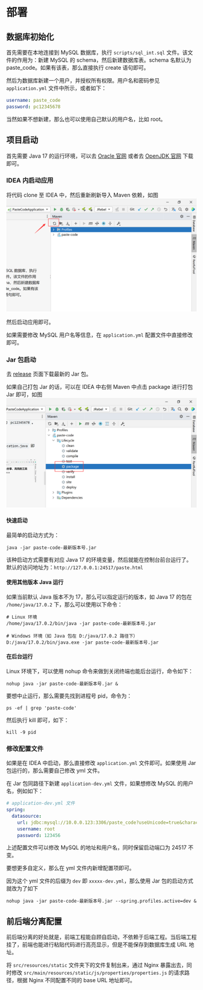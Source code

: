 # 部署
## 数据库初始化
首先需要在本地连接到 MySQL 数据库，执行 `scripts/sql_int.sql` 文件。该文件的作用为：新建 MySQL 的 schema，然后新建数据库表。schema 名默认为 paste_code。如果有该表，那么直接执行 create 语句即可。

然后为数据库新建一个用户，并授权所有权限。用户名和密码参见 `application.yml` 文件中所示，或者如下：
```yaml
username: paste_code
password: pc12345678
```
当然如果不想新建，那么也可以使用自己默认的用户名，比如 root。
## 项目启动
首先需要 Java 17 的运行环境，可以去 [Oracle 官网](https://www.oracle.com/java/technologies/downloads/#java17) 或者去 [OpenJDK 官网](https://jdk.java.net/17/) 下载即可。
### IDEA 内启动应用
将代码 clone 至 IDEA 中，然后重新刷新导入 Maven 依赖，如图
![reimport_maven](../folder/imgs/reimport_maven.png)

然后启动应用即可。

如果需要修改 MySQL 用户名等信息，在 `application.yml` 配置文件中直接修改即可。
### Jar 包启动
去 [release](https://github.com/sleepybear1113/paste-code/releases) 页面下载最新的 Jar 包。

如果自己打包 Jar 的话，可以在 IDEA 中右侧 Maven 中点击 package 进行打包 Jar 即可，如图
![Maven打包Jar](../folder/imgs/maven-package.png)
#### 快速启动
最简单的启动方式为：
```shell
java -jar paste-code-最新版本号.jar
```
该种启动方式需要有对应 Java 17 的环境变量，然后就能在控制台前台运行了。默认的访问地址为：`http://127.0.0.1:24517/paste.html`
#### 使用其他版本 Java 运行
如果当前默认 Java 版本不为 17，那么可以指定运行的版本，如 Java 17 的包在 `/home/java/17.0.2` 下，那么可以使用以下命令：
```shell
# Linux 环境
/home/java/17.0.2/bin/java -jar paste-code-最新版本号.jar

# Windows 环境（如 Java 包在 D:/java/17.0.2 路径下）
D:/java/17.0.2/bin/java.exe -jar paste-code-最新版本号.jar
```
#### 在后台运行
Linux 环境下，可以使用 nohup 命令来做到关闭终端也能后台运行，命令如下：
```shell
nohup java -jar paste-code-最新版本号.jar &
```
要想中止运行，那么需要先找到进程号 pid，命令为：
```shell
ps -ef | grep 'paste-code'
```
然后执行 kill 即可，如下：
```shell
kill -9 pid
```
### 修改配置文件
如果是在 IDEA 中启动，那么直接修改 `application.yml` 文件即可。如果使用 Jar 包运行的，那么需要自己修改 yml 文件。

在 Jar 包同路径下新建 `application-dev.yml` 文件，如果想修改 MySQL 的用户名，例如如下：
```yaml
# application-dev.yml 文件
spring:
  datasource:
    url: jdbc:mysql://10.0.0.123:3306/paste_code?useUnicode=true&characterEncoding=utf-8&serverTimezone=Asia/Shanghai
    username: root
    password: 123456
```
上述配置文件可以修改 MySQL 的地址和用户名，同时保留启动端口为 24517 不变。

要想更多自定义，那么在 yml 文件内新增配置项即可。

因为这个 yml 文件的后缀为 `dev` 即 `xxxxx-dev.yml`，那么使用 Jar 包的启动方式就改为了如下
```shell
nohup java -jar paste-code-最新版本号.jar --spring.profiles.active=dev &
```
## 前后端分离配置
前后端分离的好处就是，前端工程能自顾自启动，不依赖于后端工程。当后端工程挂了，前端也能进行粘贴代码进行高亮显示，但是不能保存到数据库生成 URL 地址。

将 `src/resources/static` 文件夹下的文件复制出来，通过 Nginx 暴露出去，同时修改 `src/main/resources/static/js/properties/properties.js` 的请求路径，根据 Nginx 不同配置不同的 base URL 地址即可。